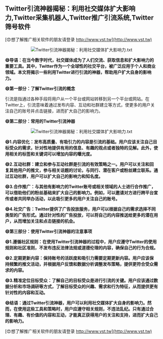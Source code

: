 ## **Twitter引流神器揭秘：利用社交媒体扩大影响力,Twitter采集机器人,Twitter推广引流系统,Twitter筛号软件**

[😍想了解推广相关软件的朋友请登录 http://www.vst.tw](http://www.vst.tw)

 <center><img src="https://vst.tw/MP4/tuiguang/png/4.png" alt="Twitter引流神器揭秘：利用社交媒体扩大影响力.txt"></center>

**😄导语：在当今数字时代，社交媒体成为了人们交流、获取信息和扩大影响力的重要工具。其中，Twitter作为一个全球性的社交平台，被广泛应用于个人和商业领域。本文将揭示一些利用Twitter进行引流的神器，帮助用户扩大自身的影响力。**

**😄第一部分：了解Twitter引流的概念**

引流是指通过各种手段将用户从一个平台或网站转移到另一个平台或网站。在Twitter上，引流意味着通过发布内容、互动和社群建立等方式，使更多的用户关注自己的账号并点击链接，进而扩大自己的影响力。

**😄第二部分：常用的Twitter引流神器**

 <center><img src="https://vst.tw/MP4/tuiguang/png/4.png" alt="Twitter引流神器揭秘：利用社交媒体扩大影响力.txt"></center>

**😄1.内容优化：发布高质量、有吸引力的内容是引流的基础。用户应该关注自己目标受众的需求，针对性地提供有用的信息、有趣的观点或者独特的见解。此外，使用相关的标签和关键词可以增加内容的曝光度。**

**😄2.互动社群：建立和参与互动社群是引流的有效策略之一。用户可以关注和回复其他用户的推文，参与相关话题的讨论，与同行、潜在客户或粉丝建立联系。通过互动社群，用户可以扩大自己的影响力和知名度。**

**😄3.合作推广：与其他有影响力的Twitter账号或相关领域的人士进行合作推广，可以借助他们的粉丝基础来扩大自己的影响力。例如，可以邀请对方进行跨平台宣传或者共同举办活动，以此吸引更多的用户关注自己的账号。**

**😄4.社交广告：Twitter提供了广告投放服务，用户可以根据自己的需求选择不同类型的广告形式。通过针对性的广告投放，可以将自己的内容推送给更多的潜在用户，从而增加关注和点击链接的机会。**

**😄第三部分：使用Twitter引流神器的注意事项**

**😄1.遵循社区规则：在使用Twitter引流神器的过程中，用户应遵守Twitter的使用规则和社区准则，不发布违反法律法规或道德伦理的内容，确保自己的行为合规。**

**😄2.定期更新内容：保持账号的活跃度和吸引力需要定期更新内容。用户应该保持频繁的推文活动，并根据用户反馈和数据分析调整发布策略，提供更符合受众需求的内容。**

**😄3.精准定位目标受众：了解自己的目标受众是进行引流的关键。用户应该通过数据分析和市场调研等方式，了解目标受众的兴趣、需求和行为特征，从而提供更有针对性的内容和互动。**

**😄结语：通过Twitter引流神器，用户可以利用社交媒体扩大自身的影响力。然而，在使用这些工具和策略时，用户应遵守相关规则，不违法乱纪。只有通过合理、有趣、有价值的内容和互动，才能真正获得用户的关注和支持，进而扩大自己的影响力。**

[😍想了解推广相关软件的朋友请登录 http://www.vst.tw](http://www.vst.tw)



